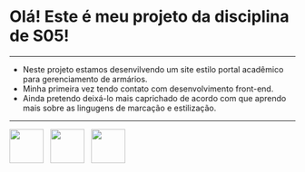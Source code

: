 # Olá! Este é meu projeto da disciplina de S05! 

--- 

- Neste projeto estamos desenvilvendo um site estilo portal acadêmico para gerenciamento de armários.
- Minha primeira vez tendo contato com desenvolvimento front-end.
- Ainda pretendo deixá-lo mais caprichado de acordo com que aprendo mais sobre as lingugens de marcação e estilização.

---

 <div align="center"
  <link rel="stylesheet" type='text/css' href="https://cdn.jsdelivr.net/gh/devicons/devicon@latest/devicon.min.css" />
    <i class="devicon-html5-plain"><i>
            <img src="https://cdn.jsdelivr.net/gh/devicons/devicon@latest/icons/html5/html5-original.svg" width="60" style="float: left; margin-right: 12px;"/>
            <img src="https://cdn.jsdelivr.net/gh/devicons/devicon@latest/icons/css3/css3-original.svg" width="60" style="float: left; margin-right: 12px;"/>
            <img src="https://cdn.jsdelivr.net/gh/devicons/devicon@latest/icons/javascript/javascript-original.svg" width="60" style="float: left; margin-right: 12px;">
      </div>
          
          
            
          
          
          
  
